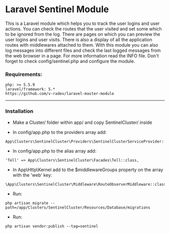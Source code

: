 # Laravel Sentinel Module
This is a Laravel module which helps you to track the user logins and user actions. You can check the routes that the user visited and set some which to be ignored from the log. There are pages on which you can preview the user logins and user visits. There is also a display of all the application routes with middlewares attached to them. With this module you can also log messages into different files and check the last logged messages from the web browser in a page. For more information read the INFO file. Don't forget to check config/sentinel.php and configure the module.

### Requirements:
```
php: >= 5.5.9
laravel/framework: 5.*
https://github.com/v-radev/laravel-master-module
```

___

### Installation

- Make a Cluster/ folder within app/ and copy SentinelCluster/ inside

- In config/app.php to the providers array add:
```
App\Clusters\SentinelCluster\Providers\SentinelClusterServiceProvider::class,
```

- In config/app.php to the alias array add:
```
'Tell' => App\Clusters\SentinelCluster\Facades\Tell::class,
```

- In App\Http\Kernel add to the $middlewareGroups property on the array with the 'web' key:
```
\App\Clusters\SentinelCluster\Middleware\RouteObserverMiddleware::class 
```

- Run:
```
php artisan migrate --path=/app/Clusters/SentinelCluster/Resources/Database/migrations
```

- Run:
```
php artisan vendor:publish --tag=sentinel
```